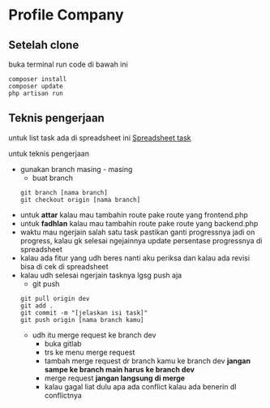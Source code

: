 # Profile Company



## Setelah clone

buka terminal
run code di bawah ini 
```
composer install
composer update
php artisan run
```

## Teknis pengerjaan
untuk list task ada di spreadsheet ini
[Spreadsheet task](https://docs.google.com/spreadsheets/d/10ypGVEd6DIyOfn7PVv3jdh1vLMbvI9j6yXUqtFHF63I/edit?usp=sharing)

untuk teknis pengerjaan 
- gunakan branch masing - masing 
    - buat branch 
    ``` 
    git branch [nama branch] 
    git checkout origin [nama branch]
    ```
- untuk **attar** kalau mau tambahin route pake route yang frontend.php
- untuk **fadhlan** kalau mau tambahin route pake route yang backend.php
- waktu mau ngerjain salah satu task pastikan ganti progressnya jadi on progress, kalau gk selesai ngejainnya update persentase progressnya di spreadsheet
- kalau ada fitur yang udh beres nanti aku periksa dan kalau ada revisi bisa di cek di spreadsheet 
- kalau udh selesai ngerjain tasknya lgsg push aja
    - git push 
    ```
    git pull origin dev
    git add .
    git commit -m "[jelaskan isi task]"
    git push origin [nama branch kamu]
    ```
    - udh itu merge request ke branch dev
        - buka gitlab
        - trs ke menu merge request 
        - tambah merge request dr branch kamu ke branch dev **jangan sampe ke branch main harus ke branch dev**
        - merge request **jangan langsung di merge**
        - kalau gagal liat dulu apa ada conflict kalau ada benerin dl conflictnya
